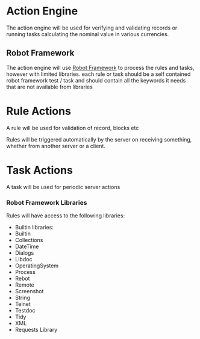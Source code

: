 
# Action Engine

The action engine will be used for verifying and validating records or running tasks calculating the nominal value in various currencies.

## Robot Framework

The action engine will use [Robot Framework](https://robotframework.org/) to process the rules and tasks, however with limited libraries. each rule or task should be a self contained robot framework test / task and should contain all the keywords it needs that are not available from libraries


# Rule Actions

A rule will be used for validation of record, blocks etc

Rules will be triggered automatically by the server on receiving something, whether from another server or a client.

# Task Actions

A task will be used for periodic server actions

### Robot Framework Libraries

Rules will have access to the following libraries:
- Builtin libraries:
 - Builtin
 - Collections
 - DateTime
 - Dialogs
 - Libdoc
 - OperatingSystem
 - Process
 - Rebot
 - Remote
 - Screenshot
 - String
 - Telnet
 - Testdoc
 - Tidy
 - XML
- Requests Library
